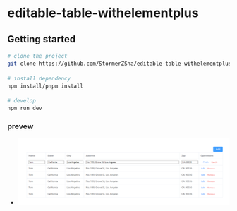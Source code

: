 # editable-table-withelementplus

## Getting started

```bash
# clone the project
git clone https://github.com/StormerZSha/editable-table-withelementplus.git

# install dependency
npm install/pnpm install

# develop
npm run dev
```

### prevew
- ![imagepreview](src/assets/preview.png)

